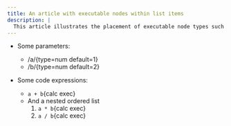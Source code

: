 ```yaml
---
title: An article with executable nodes within list items
description: |
  This article illustrates the placement of executable node types such as `Parameter` and `CodeExpression` within list items. It is mainly used for testing that these more deeply nodes are actually executed.
---
```


- Some parameters:

  - /a/{type=num default=1}
  - /b/{type=num default=2}

- Some code expressions:
  - `a + b`{calc exec}
  - And a nested ordered list
    1. `a * b`{calc exec}
    2. `a / b`{calc exec}
